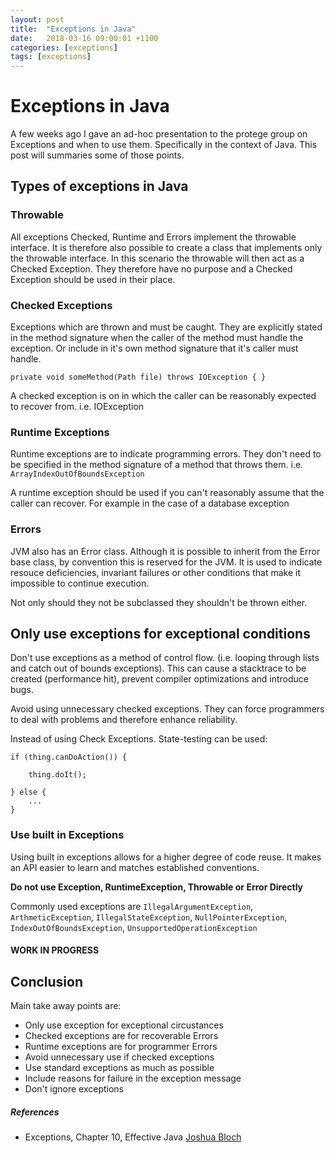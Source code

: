 ```yaml
---
layout: post
title:  "Exceptions in Java"
date:   2018-03-16 09:00:01 +1100
categories: [exceptions]
tags: [exceptions]
---
```


# Exceptions in Java
A few weeks ago I gave an ad-hoc presentation to the protege group on Exceptions and when to use them. Specifically in the context of Java. This post will summaries some of those points.

## Types of exceptions in Java
### Throwable
All exceptions Checked, Runtime and Errors implement the throwable interface. It is therefore also possible to create a class that implements only the throwable interface. In this scenario the throwable will then act as a Checked Exception. They therefore have no purpose and a Checked Exception should be used in their place.


### Checked Exceptions
Exceptions which are thrown and must be caught. They are explicitly stated in the method signature when the caller of the method must handle the exception. Or include in it's own method signature that it's caller must handle. 

`
private void someMethod(Path file) throws IOException {
   }
`

A checked exception is on in which the caller can be reasonably expected to recover from. i.e. IOException

### Runtime Exceptions
Runtime exceptions are to indicate programming errors. They don't need to be specified in the method signature of a method that throws them. i.e. `ArrayIndexOutOfBoundsException`

A runtime exception should be used if you can't reasonably assume that the caller can recover. For example in the case of a database exception

### Errors
JVM also has an Error class. Although it is possible to inherit from the Error base class, by convention this is reserved for the JVM. It is used to indicate resouce deficiencies, invariant failures or other conditions that make it impossible to continue execution. 

Not only should they not be subclassed they shouldn't be thrown either.


## Only use exceptions for exceptional conditions
Don't use exceptions as a method of control flow. (i.e. looping through lists and catch out of bounds exceptions). This can cause a stacktrace to be created (performance hit), prevent compiler optimizations and introduce bugs. 

Avoid using unnecessary checked exceptions. They can force programmers to deal with problems and therefore enhance reliability. 

Instead of using Check Exceptions. State-testing can be used:
```
if (thing.canDoAction()) {

    thing.doIt();

} else {
    ...
}
```

### Use built in Exceptions
Using built in exceptions allows for a higher degree of code reuse. It makes an API easier to learn and matches established conventions. 

**Do not use Exception, RuntimeException, Throwable or Error Directly**

Commonly used exceptions are `IllegalArgumentException`, `ArthmeticException`, `IllegalStateException`, `NullPointerException`, `IndexOutOfBoundsException`, `UnsupportedOperationException`


#### WORK IN PROGRESS

## Conclusion
Main take away points are: 
* Only use exception for exceptional circustances
* Checked exceptions are for recoverable Errors
* Runtime exceptions are for programmer Errors
* Avoid unnecessary use if checked exceptions
* Use standard exceptions as much as possible
* Include reasons for failure in the exception message
* Don't ignore exceptions

##### References
* Exceptions, Chapter 10, Effective Java [Joshua Bloch](https://www.safaribooksonline.com/library/view/effective-java-third/9780134686097/)